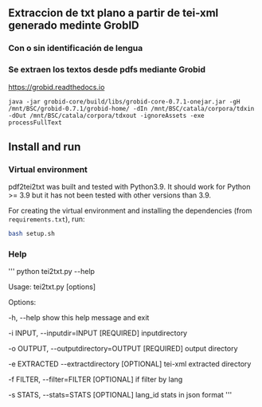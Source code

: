 ## Extraccion de txt plano a partir de tei-xml generado medinte GrobID
### Con o sin identificación de lengua

### Se extraen los textos desde pdfs mediante Grobid

https://grobid.readthedocs.io


```
java -jar grobid-core/build/libs/grobid-core-0.7.1-onejar.jar -gH /mnt/BSC/grobid-0.7.1/grobid-home/ -dIn /mnt/BSC/catala/corpora/tdxin -dOut /mnt/BSC/catala/corpora/tdxout -ignoreAssets -exe processFullText
```

## Install and run

### Virtual environment

pdf2tei2txt was built and tested with Python3.9. It should work for Python >= 3.9 but it has not been tested with other versions than 3.9.

For creating the virtual environment and installing the dependencies (from `requirements.txt`), run:

```sh
bash setup.sh
```

### Help
'''
python tei2txt.py --help

Usage: tei2txt.py [options]


Options:

  -h, --help            show this help message and exit
  
  -i INPUT, --inputdir=INPUT [REQUIRED]
                        inputdirectory
                        
  -o OUTPUT, --outputdirectory=OUTPUT [REQUIRED]
                        output directory

  -e EXTRACTED --extractdirectory [OPTIONAL]
                        tei-xml extracted directory
                        
  -f FILTER, --filter=FILTER [OPTIONAL]
                        if filter by lang
                        
  -s STATS, --stats=STATS [OPTIONAL]
                        lang_id stats in json format
 '''


